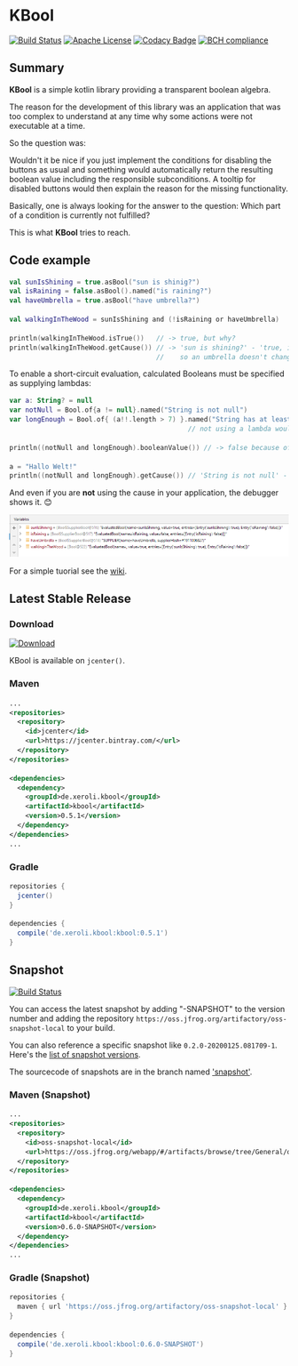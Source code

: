 # KBool

[![Build Status](https://travis-ci.com/xeroli/kbool.svg?branch=master)](https://travis-ci.com/xeroli/kbool) 
[![Apache License](https://img.shields.io/badge/license-Apache%20License%202.0-blue.svg)](http://www.apache.org/licenses/LICENSE-2.0)
[![Codacy Badge](https://api.codacy.com/project/badge/Grade/cd99354f653c49bba7622295aa011568)](https://www.codacy.com/manual/xeroli/kbool?utm_source=github.com&amp;utm_medium=referral&amp;utm_content=xeroli/kbool&amp;utm_campaign=Badge_Grade)
[![BCH compliance](https://bettercodehub.com/edge/badge/xeroli/kbool?branch=master)](https://bettercodehub.com/)

## Summary

**KBool** is a simple kotlin library providing a transparent boolean algebra.

The reason for the development of this library was an application that was too complex 
to understand at any time why some actions were not executable at a time.

So the question was:

Wouldn't it be nice if you just implement the conditions for disabling the buttons as usual and something would automatically return the resulting boolean value including the responsible subconditions. 
A tooltip for disabled buttons would then explain the reason for the missing functionality.

Basically, one is always looking for the answer to the question: Which part of a condition is currently not fulfilled?

This is what **KBool** tries to reach.

## Code example
```kotlin
val sunIsShining = true.asBool("sun is shinig?")
val isRaining = false.asBool().named("is raining?")
val haveUmbrella = true.asBool("have umbrella?")

val walkingInTheWood = sunIsShining and (!isRaining or haveUmbrella)

println(walkingInTheWood.isTrue())   // -> true, but why?
println(walkingInTheWood.getCause()) // -> 'sun is shining?' - 'true, is raining' - false
                                     //    so an umbrella doesn't change a thing today ;-)
```

To enable a short-circuit evaluation, calculated Booleans  must be specified as supplying lambdas:

```kotlin
var a: String? = null
var notNull = Bool.of{a != null}.named("String is not null")
var longEnough = Bool.of{ (a!!.length > 7) }.named("String has at least 7 characters")
                                             // not using a lambda would result in a NPE

println((notNull and longEnough).booleanValue()) // -> false because of a is null

a = "Hallo Welt!"
println((notNull and longEnough).getCause()) // 'String is not null' - true, 'String has at least 7 characters' - true
```

And even if you are **not** using the cause in your application, 
the debugger shows it. :blush:

![Screenshot from Debugger](doc/debugger.jpg)

For a simple tuorial see the [wiki](https://github.com/xeroli/kbool/wiki).

## Latest Stable Release

### Download

[![Download](https://api.bintray.com/packages/xeroli/maven/kbool/images/download.svg)](https://bintray.com/xeroli/maven/kbool/_latestVersion)

KBool is available on `jcenter()`.

### Maven
```xml
...
<repositories>
  <repository>
    <id>jcenter</id>
    <url>https://jcenter.bintray.com/</url>
  </repository>
</repositories>

<dependencies>
  <dependency>
    <groupId>de.xeroli.kbool</groupId>
    <artifactId>kbool</artifactId>
    <version>0.5.1</version>
  </dependency>
</dependencies>
...
```

### Gradle
```groovy
repositories {
  jcenter()
}

dependencies {
  compile('de.xeroli.kbool:kbool:0.5.1')
}
```

## Snapshot

[![Build Status](https://travis-ci.com/xeroli/kbool.svg?branch=snapshot)](https://travis-ci.com/xeroli/kbool)

You can access the latest snapshot by adding "-SNAPSHOT" to the version number and
adding the repository `https://oss.jfrog.org/artifactory/oss-snapshot-local`
to your build.

You can also reference a specific snapshot like `0.2.0-20200125.081709-1`. 
Here's the [list of snapshot versions](https://oss.jfrog.org/webapp/#/artifacts/browse/tree/General/oss-snapshot-local/de/xeroli/kbool/kbool).

The sourcecode of snapshots are in the branch named ['snapshot'](https://github.com/xeroli/kbool/tree/snapshot).
### Maven (Snapshot)
```xml
...
<repositories>
  <repository>
    <id>oss-snapshot-local</id>
    <url>https://oss.jfrog.org/webapp/#/artifacts/browse/tree/General/oss-snapshot-local/de/xeroli/kbool/kbool</url>
  </repository>
</repositories>

<dependencies>
  <dependency>
    <groupId>de.xeroli.kbool</groupId>
    <artifactId>kbool</artifactId>
    <version>0.6.0-SNAPSHOT</version>
  </dependency>
</dependencies>
...
```

### Gradle (Snapshot)
```groovy
repositories {
  maven { url 'https://oss.jfrog.org/artifactory/oss-snapshot-local' }
}

dependencies {
  compile('de.xeroli.kbool:kbool:0.6.0-SNAPSHOT')
}
```
